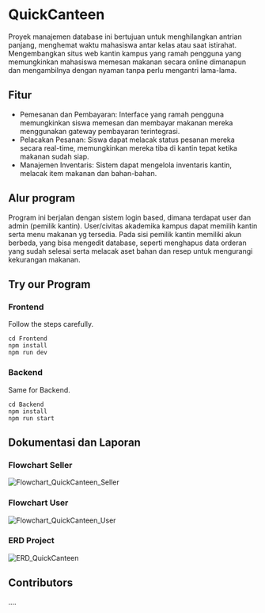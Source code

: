 # QuickCanteen
Proyek manajemen database ini bertujuan untuk menghilangkan antrian panjang, menghemat waktu mahasiswa antar kelas atau saat istirahat. Mengembangkan situs web kantin kampus yang ramah pengguna yang memungkinkan mahasiswa memesan makanan secara online dimanapun dan mengambilnya dengan nyaman tanpa perlu mengantri lama-lama.

## Fitur
  * Pemesanan dan Pembayaran: Interface yang ramah pengguna memungkinkan siswa memesan dan membayar makanan mereka menggunakan gateway pembayaran terintegrasi.
  * Pelacakan Pesanan: Siswa dapat melacak status pesanan mereka secara real-time, memungkinkan mereka tiba di kantin tepat ketika makanan sudah siap.
  * Manajemen Inventaris: Sistem dapat mengelola inventaris kantin, melacak item makanan dan bahan-bahan.
 
## Alur program
Program ini berjalan dengan sistem login based, dimana terdapat user dan admin (pemilik kantin). User/civitas akademika kampus dapat memilih kantin serta menu makanan yg tersedia. Pada sisi pemilik kantin memiliki akun berbeda, yang bisa mengedit database, seperti menghapus data orderan yang sudah selesai serta melacak aset bahan dan resep untuk mengurangi kekurangan makanan.

## Try our Program
### Frontend
Follow the steps carefully.
```
cd Frontend
npm install
npm run dev
```
### Backend
Same for Backend.
```
cd Backend
npm install
npm run start
```

## Dokumentasi dan Laporan
### Flowchart Seller
![Flowchart_QuickCanteen_Seller](https://github.com/SistemBasisData2024/Kel-10-QuickCanteen-/assets/144346489/99b13901-c3b3-4bda-ac22-5cf658fb3c6b)

### Flowchart User
![Flowchart_QuickCanteen_User](https://github.com/SistemBasisData2024/Kel-10-QuickCanteen-/assets/144346489/9ac83ad9-8b8d-489f-9823-0853da00ca83)

### ERD Project
![ERD_QuickCanteen](https://github.com/SistemBasisData2024/Kel-10-QuickCanteen-/assets/144346489/d14bed1a-b052-45ef-b109-ce716e7e9284)

## Contributors

....
